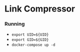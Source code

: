 # Link Compressor

### Running

- `export UID=${UID}`
- `export GID=${GID}`
- `docker-compose up -d`
